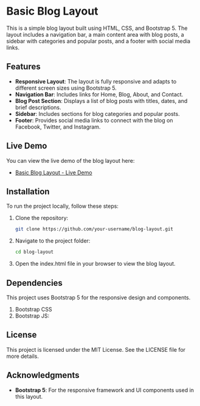 # Basic Blog Layout

This is a simple blog layout built using HTML, CSS, and Bootstrap 5. The layout includes a navigation bar, a main content area with blog posts, a sidebar with categories and popular posts, and a footer with social media links.

## Features

- **Responsive Layout**: The layout is fully responsive and adapts to different screen sizes using Bootstrap 5.
- **Navigation Bar**: Includes links for Home, Blog, About, and Contact.
- **Blog Post Section**: Displays a list of blog posts with titles, dates, and brief descriptions.
- **Sidebar**: Includes sections for blog categories and popular posts.
- **Footer**: Provides social media links to connect with the blog on Facebook, Twitter, and Instagram.

## Live Demo

You can view the live demo of the blog layout here:

- [Basic Blog Layout - Live Demo](https://bloglayyout.netlify.app/)

## Installation

To run the project locally, follow these steps:

1. Clone the repository:

   ```bash
   git clone https://github.com/your-username/blog-layout.git
   
2. Navigate to the project folder:

   ```bash
   cd blog-layout

3. Open the index.html file in your browser to view the blog layout.

## Dependencies

This project uses Bootstrap 5 for the responsive design and components.

1. Bootstrap CSS
2. Bootstrap JS: <script src="https://cdn.jsdelivr.net/npm/bootstrap@5.3.0-alpha3/dist/js/bootstrap.bundle.min.js"></script>

## License

This project is licensed under the MIT License. See the LICENSE file for more details.

## Acknowledgments
- **Bootstrap 5**: For the responsive framework and UI components used in this layout.

   
   
